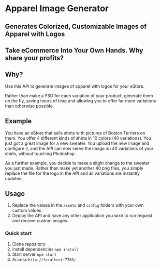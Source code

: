 # Apparel Image Generator
## Generates Colorized, Customizable Images of Apparel with Logos
## Take eCommerce Into Your Own Hands. Why share your profits?

## Why?
Use this API to generate images of apparel with logos for your eStore.

Rather than make a PSD for each variation of your product, generate them on the fly, saving hours of time and allowing you to offer far more variations than otherwise possible.

## Example
You have an eStore that sells shirts with pictures of Boston Terriers on them. You offer 4 different kinds of shirts in 10 colors (40 variations). You just got a great image for a new sweater. You upload the new image and configure it, and the API can now serve the image on 40 variations of your shirts, without touching Photoshop. 

As a further example, you decide to make a slight change to the sweater you just made. Rather than make yet another 40 png files, you simply replace the file for the logo in the API and all variations are instantly updated.

## Usage
1. Replace the values in the `assets` and `config` folders with your own custom values.
2. Deploy the API and have any other application you wish to run request and receive custom images.

### Quick start
1. Clone repository
2. Install dependencies `npm install`
3. Start server `npm start`
4. Access `http://localhost:7780/`